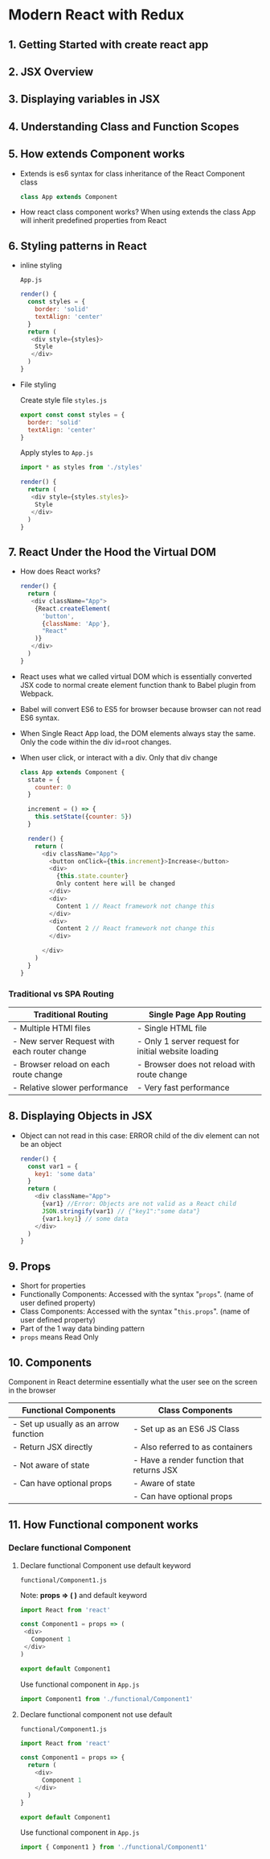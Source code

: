 # Modern React with Redux

## 1. Getting Started with create react app

## 2. JSX Overview

## 3. Displaying variables in JSX

## 4. Understanding Class and Function Scopes

## 5. How extends Component works

- Extends is es6 syntax for class inheritance of the React Component class
  
  ```js
  class App extends Component
  ```

- How react class component works? When using extends the class App will inherit predefined properties from React

## 6. Styling patterns in React

- inline styling
  
  `App.js`
  
  ```js
  render() {
    const styles = {
      border: 'solid'
      textAlign: 'center'
    }
    return (
     <div style={styles}>
      Style
     </div>
    )
  }
  ```

- File styling
  
  Create style file `styles.js`

  ```js
  export const const styles = {
    border: 'solid'
    textAlign: 'center'
  }
  ```

  Apply styles to `App.js`

  ```js
  import * as styles from './styles'

  render() {
    return (
     <div style={styles.styles}>
      Style
     </div>
    )
  }
  ```

## 7. React Under the Hood the Virtual DOM

- How does React works?
  
  ```js
  render() {
    return (
     <div className="App">
      {React.createElement(
        'button',
        {className: 'App'},
        "React"
      )}
     </div>
    )
  }
  ```

- React uses what we called virtual DOM which is essentially converted JSX code to normal create element function thank to Babel plugin from Webpack.
- Babel will convert ES6 to ES5 for browser because browser can not read ES6 syntax.
- When Single React App load, the DOM elements always stay the same. Only the code within the div id=root changes.
- When user click, or interact with a div. Only that div change
  
  ```js
  class App extends Component {
    state = {
      counter: 0
    }

    increment = () => {
      this.setState({counter: 5})
    }

    render() {
      return (
        <div className="App">
          <button onClick={this.increment}>Increase</button>
          <div>
            {this.state.counter} 
            Only content here will be changed
          </div>
          <div>
            Content 1 // React framework not change this
          </div>
          <div>
            Content 2 // React framework not change this
          </div>

        </div>
      )
    }
  }
  ```

### Traditional vs SPA Routing

| Traditional Routing | Single Page App Routing |
|---|---|
| - Multiple HTMl files | - Single HTML file |
| - New server Request with each router change | - Only 1 server request for initial website loading |
| - Browser reload on each route change | - Browser does not reload with route change |
| - Relative slower performance | - Very fast performance |

## 8. Displaying Objects in JSX

- Object can not read in this case: ERROR child of the div element can not be an object
  
  ```js
  render() {
    const var1 = {
      key1: 'some data'
    }
    return (
      <div className="App">
        {var1} //Error: Objects are not valid as a React child
        JSON.stringify(var1) // {"key1":"some data"}
        {var1.key1} // some data
      </div>
    )
  }
  ```

## 9. Props

- Short for properties
- Functionally Components: Accessed with the syntax "`props`". (name of user defined property)
- Class Components: Accessed with the syntax "`this.props`". (name of user defined property)
- Part of the 1 way data binding pattern
- `props` means Read Only
  
## 10. Components

Component in React determine essentially what the user see on the screen in the browser

| Functional Components | Class Components |
|---|---|
|- Set up usually as an arrow function | - Set up as an ES6 JS Class |
| - Return JSX directly | - Also referred to as containers |
| - Not aware of state | - Have a render function that returns JSX |
| - Can have optional props | - Aware of state |
|  | - Can have optional props |

## 11. How Functional component works

### Declare functional Component

1. Declare functional Component use default keyword

   `functional/Component1.js`

   Note: **props => ( )** and default keyword

   ```js
   import React from 'react'

   const Component1 = props => (
    <div>
      Component 1
    </div>
   )

   export default Component1

   ```

   Use functional component in `App.js`

   ```js
   import Component1 from './functional/Component1'
   ```

2. Declare functional component not use default

   `functional/Component1.js`

   ```js
   import React from 'react'

   const Component1 = props => {
     return (
       <div>
         Component 1
       </div>
     )
   }

   export default Component1

   ```

   Use functional component in `App.js`

   ```js
   import { Component1 } from './functional/Component1'
   ```
